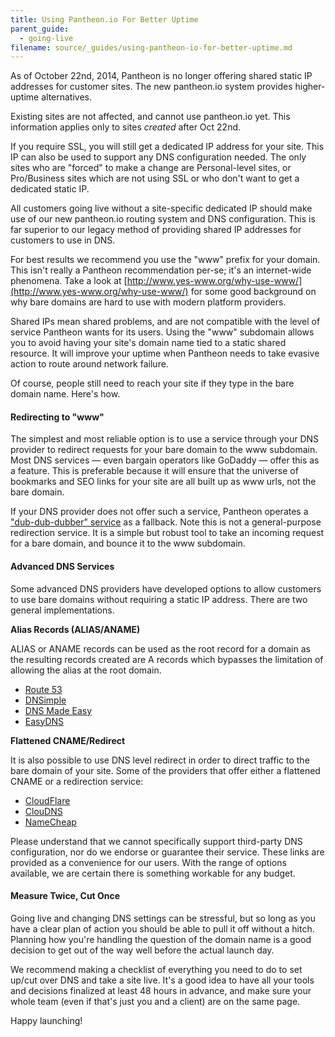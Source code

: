```yaml
---
title: Using Pantheon.io For Better Uptime
parent_guide:
  - going-live
filename: source/_guides/using-pantheon-io-for-better-uptime.md
---
```


As of October 22nd, 2014, Pantheon is no longer offering shared static IP addresses for customer sites. The new pantheon.io system provides higher-uptime alternatives.

Existing sites are not affected, and cannot use pantheon.io yet. This information applies only to sites _created_ after Oct 22nd.

If you require SSL, you will still get a dedicated IP address for your site. This IP can also be used to support any DNS configuration needed. The only sites who are "forced" to make a change are Personal-level sites, or Pro/Business sites which are not using SSL or who don't want to get a dedicated static IP.

All customers going live without a site-specific dedicated IP should make use of our new pantheon.io routing system and DNS configuration. This is far superior to our legacy method of providing shared IP addresses for customers to use in DNS.

For best results we recommend you use the "www" prefix for your domain. This isn't really a Pantheon recommendation per-se; it's an internet-wide phenomena. Take a look at [http://www.yes-www.org/why-use-www/](http://www.yes-www.org/why-use-www/) for some good background on why bare domains are hard to use with modern platform providers.

Shared IPs mean shared problems, and are not compatible with the level of service Pantheon wants for its users. Using the "www" subdomain allows you to avoid having your site's domain name tied to a static shared resource. It will improve your uptime when Pantheon needs to take evasive action to route around network failure.

Of course, people still need to reach your site if they type in the bare domain name. Here's how.

#### Redirecting to "www"

The simplest and most reliable option is to use a service through your DNS provider to redirect requests for your bare domain to the www subdomain. Most DNS services — even bargain operators like GoDaddy — offer this as a feature. This is preferable because it will ensure that the universe of bookmarks and SEO links for your site are all built up as www urls, not the bare domain.

If your DNS provider does not offer such a service, Pantheon operates a ["dub-dub-dubber" service](/documentation/getting-started/dns-records-for-directing-your-domain-to-your-pantheon-site/#pantheon_www_redirection) as a fallback. Note this is not a general-purpose redirection service. It is a simple but robust tool to take an incoming request for a bare domain, and bounce it to the www subdomain.

#### Advanced DNS Services

Some advanced DNS providers have developed options to allow customers to use bare domains without requiring a static IP address. There are two general implementations.

**Alias Records (ALIAS/ANAME)**

ALIAS or ANAME records can be used as the root record for a domain as the resulting records created are A records which bypasses the limitation of allowing the alias at the root domain.

- [Route 53](http://aws.amazon.com/route53/faqs/#Supported_DNS_record_types)
- [DNSimple](https://dnsimple.com/plans)
- [DNS Made Easy](http://www.dnsmadeeasy.com/services/aname-records/)
- [EasyDNS](http://docs.easydns.com/aname-records/)

**Flattened CNAME/Redirect**

It is also possible to use DNS level redirect in order to direct traffic to the bare domain of your site. Some of the providers that offer either a flattened CNAME or a redirection service:

- [CloudFlare](https://support.cloudflare.com/hc/en-us/articles/200169056-CNAME-Flattening-RFC-compliant-support-for-CNAME-at-the-root)
- [ClouDNS](https://www.cloudns.net/features/)
- [NameCheap](https://www.namecheap.com/domains/freedns.aspx)

Please understand that we cannot specifically support third-party DNS configuration, nor do we endorse or guarantee their service. These links are provided as a convenience for our users. With the range of options available, we are certain there is something workable for any budget.

#### Measure Twice, Cut Once

Going live and changing DNS settings can be stressful, but so long as you have a clear plan of action you should be able to pull it off without a hitch. Planning how you're handling the question of the domain name is a good decision to get out of the way well before the actual launch day.

We recommend making a checklist of everything you need to do to set up/cut over DNS and take a site live. It's a good idea to have all your tools and decisions finalized at least 48 hours in advance, and make sure your whole team (even if that's just you and a client) are on the same page.

Happy launching!
